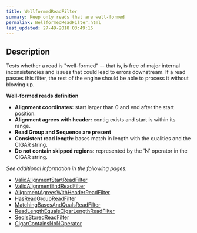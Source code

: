 ```yaml
---
title: WellformedReadFilter
summary: Keep only reads that are well-formed
permalink: WellformedReadFilter.html
last_updated: 27-49-2018 03:49:16
---
```



## Description

Tests whether a read is &quot;well-formed&quot; -- that is, is free of major internal inconsistencies and issues that could lead
 to errors downstream. If a read passes this filter, the rest of the engine should be able to process it without
 blowing up.

 <p><b>Well-formed reads definition</b></p>
 <ul>
     <li><b>Alignment coordinates:</b> start larger than 0 and end after the start position.</li>
     <li><b>Alignment agrees with header:</B> contig exists and start is within its range.</li>
     <li><b>Read Group and Sequence are present</b></li>
     <li><b>Consistent read length:</b> bases match in length with the qualities and the CIGAR string.</b></li>
     <li><b>Do not contain skipped regions:</b> represented by the 'N' operator in the CIGAR string.</li>
 </ul>

<i>See additional information in the following pages:</i>

- [ValidAlignmentStartReadFilter](ValidAlignmentStartReadFilter.html)
- [ValidAlignmentEndReadFilter](ValidAlignmentEndReadFilter.html)
- [AlignmentAgreesWithHeaderReadFilter](AlignmentAgreesWithHeaderReadFilter.html)
- [HasReadGroupReadFilter](HasReadGroupReadFilter.html)
- [MatchingBasesAndQualsReadFilter](MatchingBasesAndQualsReadFilter.html)
- [ReadLengthEqualsCigarLengthReadFilter](ReadLengthEqualsCigarLengthReadFilter.html)
- [SeqIsStoredReadFilter](SeqIsStoredReadFilter.html)
- [CigarContainsNoNOperator](CigarContainsNoNOperator.html)

